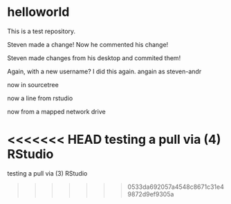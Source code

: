 # helloworld
This is a test repository.


Steven made a change! Now he commented his change!

Steven made changes from his desktop and commited them!

Again, with a new username? I did this again. angain as steven-andr

now in sourcetree

now a line from rstudio

now from a mapped network drive

<<<<<<< HEAD
testing a pull via (4) RStudio
=======
testing a pull via (3) RStudio
>>>>>>> 0533da692057a4548c8671c31e49872d9ef9305a
